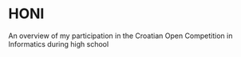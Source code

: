 # HONI
An overview of my participation in the Croatian Open Competition in Informatics during high school
